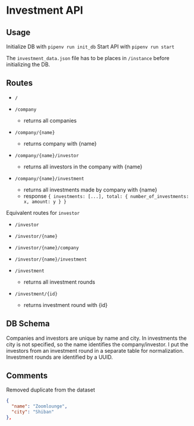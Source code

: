 # Investment API

## Usage

Initialize DB with `pipenv run init_db`
Start API with `pipenv run start`

The `investment_data.json` file has to be places in `/instance` before initializing the DB.

## Routes

* `/`

* `/company`
  * returns all companies
* `/company/{name}`
  * returns company with {name}
* `/company/{name}/investor`
  * returns all investors in the company with {name}
* `/company/{name}/investment`
  * returns all investments made by company with {name}
  * response `{ investments: [...], total: { number_of_investments: x, amount: y } }`

Equivalent routes for `investor`

* `/investor`
* `/investor/{name}`
* `/investor/{name}/company`
* `/investor/{name}/investment`

* `/investment`
  * returns all investment rounds
* `/investment/{id}`
  * returns investment round with {id}

## DB Schema

Companies and investors are unique by name and city. In investments the city is not specified, so the name identifies the company/investor.
I put the investors from an investment round in a separate table for normalization. Investment rounds are identified by a UUID.

## Comments

Removed duplicate from the dataset

```json
{
  "name": "Zoomlounge",
  "city": "Shiban"
},
```
